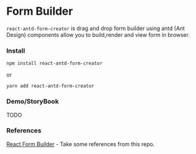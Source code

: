 # Form Builder

`react-antd-form-creator` is drag and drop form builder using antd (Ant Design) components allow you to build,render and view form in browser. 



### Install

`npm install react-antd-form-creator`

or 

`yarn add react-antd-form-creator`


### Demo/StoryBook

TODO

### References

[React Form Builder](https://github.com/blackjk3/react-form-builder) - Take some references from this repo.






